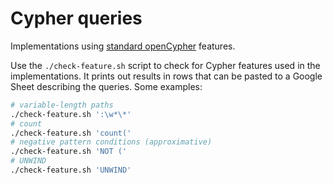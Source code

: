 # Cypher queries

Implementations using [standard openCypher](https://github.com/opencypher/openCypher/blob/master/docs/standardisation-scope.adoc) features.

Use the `./check-feature.sh` script to check for Cypher features used in the implementations. It prints out results in rows that can be pasted to a Google Sheet describing the queries. Some examples:

```bash
# variable-length paths
./check-feature.sh ':\w*\*'
# count
./check-feature.sh 'count('
# negative pattern conditions (approximative)
./check-feature.sh 'NOT ('
# UNWIND
./check-feature.sh 'UNWIND'
```
